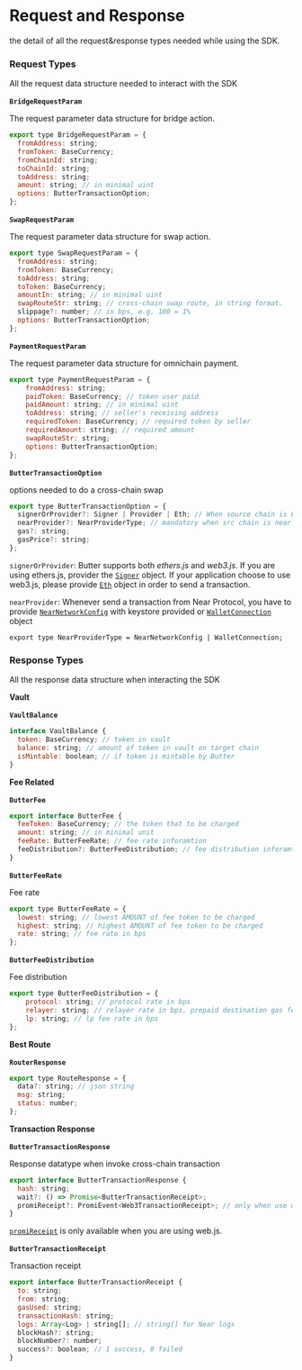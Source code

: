 # Request and Response

the detail of all the request\&response types needed while using the SDK.

### Request Types[​](https://docs.butternetwork.io/SDK/types#request-types) <a href="#request-types" id="request-types"></a>

All the request data structure needed to interact with the SDK

**`BridgeRequestParam`**[**​**](https://docs.butternetwork.io/SDK/types#bridgerequestparam)

The request parameter data structure for bridge action.

```javascript
export type BridgeRequestParam = {
  fromAddress: string;
  fromToken: BaseCurrency;
  fromChainId: string;
  toChainId: string;
  toAddress: string;
  amount: string; // in minimal uint
  options: ButterTransactionOption;
};
```

**`SwapRequestParam`**[**​**](https://docs.butternetwork.io/SDK/types#swaprequestparam)

The request parameter data structure for swap action.

```javascript
export type SwapRequestParam = {
  fromAddress: string;
  fromToken: BaseCurrency;
  toAddress: string;
  toToken: BaseCurrency;
  amountIn: string; // in minimal uint
  swapRouteStr: string; // cross-chain swap route, in string format.
  slippage?: number; // in bps, e.g. 100 = 1%
  options: ButterTransactionOption;
};
```

**`PaymentRequestParam`**[**​**](https://docs.butternetwork.io/SDK/types#paymentrequestparam)

The request parameter data structure for omnichain payment.

```javascript
export type PaymentRequestParam = {
    fromAddress: string;
    paidToken: BaseCurrency; // token user paid
    paidAmount: string; // in minimal uint
    toAddress: string; // seller's receiving address 
    requiredToken: BaseCurrency; // required token by seller
    requiredAmount: string; // required amount
    swapRouteStr: string;
    options: ButterTransactionOption;
};
```

**`ButterTransactionOption`**[**​**](https://docs.butternetwork.io/SDK/types#buttertransactionoption)

options needed to do a cross-chain swap

```javascript
export type ButterTransactionOption = {
  signerOrProvider?: Signer | Provider | Eth; // When source chain is EVM provide Ethers.js Signer/Provider or Web3.js Eth info
  nearProvider?: NearProviderType; // mandatory when src chain is near
  gas?: string;
  gasPrice?: string;
};
```

`signerOrProvider`: Butter supports both _ethers.js_ and _web3.js_. If you are using ethers.js, provider the [`Signer`](https://docs.ethers.org/v5/api/signer/) object. If your application choose to use web3.js, please provide [`Eth`](https://web3js.readthedocs.io/en/v1.2.11/web3-eth.html) object in order to send a transaction.

`nearProvider`: Whenever send a transaction from Near Protocol, you have to provide [`NearNetworkConfig`](https://near.github.io/near-api-js/interfaces/connect.ConnectConfig) with keystore provided or [`WalletConnection`](https://near.github.io/near-api-js/classes/walletAccount.WalletConnection/) object

```
export type NearProviderType = NearNetworkConfig | WalletConnection;
```

### Response Types[​](https://docs.butternetwork.io/SDK/types#response-types) <a href="#response-types" id="response-types"></a>

All the response data structure when interacting the SDK

**Vault**[**​**](https://docs.butternetwork.io/SDK/types#vault)

**`VaultBalance`**[**​**](https://docs.butternetwork.io/SDK/types#vaultbalance)

```javascript
interface VaultBalance {
  token: BaseCurrency; // token in vault
  balance: string; // amount of token in vault on target chain
  isMintable: boolean; // if token is mintable by Butter
}
```

**Fee Related**[**​**](https://docs.butternetwork.io/SDK/types#fee-related)

**`ButterFee`**[**​**](https://docs.butternetwork.io/SDK/types#butterfee)

```javascript
export interface ButterFee {
  feeToken: BaseCurrency; // the token that to be charged
  amount: string; // in minimal unit
  feeRate: ButterFeeRate; // fee rate inforamtion
  feeDistribution?: ButterFeeDistribution; // fee distribution inforamtion
}
```

**`ButterFeeRate`**[**​**](https://docs.butternetwork.io/SDK/types#butterfeerate)

Fee rate

```javascript
export type ButterFeeRate = {
  lowest: string; // lowest AMOUNT of fee token to be charged
  highest: string; // highest AMOUNT of fee token to be charged
  rate: string; // fee rate in bps
};
```

**`ButterFeeDistribution`**[**​**](https://docs.butternetwork.io/SDK/types#butterfeedistribution)

Fee distribution

```javascript
export type ButterFeeDistribution = {
    protocol: string; // protocol rate in bps
    relayer: string; // relayer rate in bps, prepaid destination gas fee
    lp: string; // lp fee rate in bps
};
```

**Best Route**[**​**](https://docs.butternetwork.io/SDK/types#best-route)

**`RouterResponse`**[**​**](https://docs.butternetwork.io/SDK/types#routerresponse)

```javascript
export type RouteResponse = {
  data?: string; // json string
  msg: string;
  status: number;
};
```

**Transaction Response**[**​**](https://docs.butternetwork.io/SDK/types#transaction-response)

**`ButterTransactionResponse`**[**​**](https://docs.butternetwork.io/SDK/types#buttertransactionresponse)

Response datatype when invoke cross-chain transaction

```javascript
export interface ButterTransactionResponse {
  hash: string;
  wait?: () => Promise<ButterTransactionReceipt>;
  promiReceipt?: PromiEvent<Web3TransactionReceipt>; // only when use web3.js
}
```

[`promiReceipt`](https://web3js.readthedocs.io/en/v1.2.11/callbacks-promises-events.html) is only available when you are using web.js.

**`ButterTransactionReceipt`**[**​**](https://docs.butternetwork.io/SDK/types#buttertransactionreceipt)

Transaction receipt

```javascript
export interface ButterTransactionReceipt {
  to: string;
  from: string;
  gasUsed: string;
  transactionHash: string;
  logs: Array<Log> | string[]; // string[] for Near logs
  blockHash?: string;
  blockNumber?: number;
  success?: boolean; // 1 success, 0 failed
}
```
